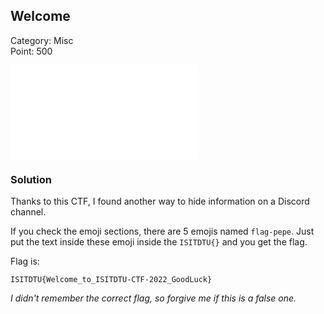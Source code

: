 ## Welcome

Category: Misc <br>
Point: 500 <br>

![chall](welcome.txt)

### Solution

Thanks to this CTF, I found another way to hide information on a Discord channel.

If you check the emoji sections, there are 5 emojis named `flag-pepe`. Just put the text inside these emoji inside the `ISITDTU{}` and you get the flag.

Flag is:

```
ISITDTU{Welcome_to_ISITDTU-CTF-2022_GoodLuck}
```

_I didn't remember the correct flag, so forgive me if this is a false one._

